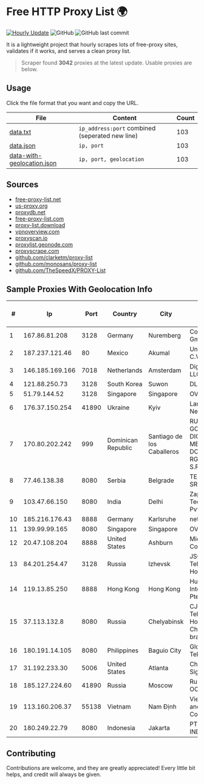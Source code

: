 
# Free HTTP Proxy List 🌍

[![Hourly Update](https://github.com/mertguvencli/http-proxy-list/actions/workflows/main.yml/badge.svg?branch=main)](https://github.com/mertguvencli/http-proxy-list/actions/workflows/main.yml)
![GitHub](https://img.shields.io/github/license/mertguvencli/http-proxy-list)
![GitHub last commit](https://img.shields.io/github/last-commit/mertguvencli/http-proxy-list)

It is a lightweight project that hourly scrapes lots of free-proxy sites, validates if it works, and serves a clean proxy list.


> Scraper found **3042** proxies at the latest update. Usable proxies are below.

## Usage

Click the file format that you want and copy the URL.


|File|Content|Count|
|----|-------|-----|
|[data.txt](https://raw.githubusercontent.com/mertguvencli/http-proxy-list/main/proxy-list/data.txt)|`ip_address:port` combined (seperated new line)|103|
|[data.json](https://raw.githubusercontent.com/mertguvencli/http-proxy-list/main/proxy-list/data.json)|`ip, port`|103|
|[data-with-geolocation.json](https://raw.githubusercontent.com/mertguvencli/http-proxy-list/main/proxy-list/data-with-geolocation.json)|`ip, port, geolocation`|103|

## Sources

* [free-proxy-list.net](https://free-proxy-list.net)
* [us-proxy.org](https://www.us-proxy.org)
* [proxydb.net](http://proxydb.net)
* [free-proxy-list.com](https://free-proxy-list.com/?page=&port=&type%5B%5D=http&type%5B%5D=https&up_time=0&search=Search)
* [proxy-list.download](https://www.proxy-list.download/HTTP)
* [vpnoverview.com](https://vpnoverview.com/privacy/anonymous-browsing/free-proxy-servers)
* [proxyscan.io](https://www.proxyscan.io)
* [proxylist.geonode.com](https://proxylist.geonode.com/api/proxy-list?limit=300&page=1&sort_by=lastChecked&sort_type=desc&protocols=http,https)
* [proxyscrape.com](https://api.proxyscrape.com/v2/?request=displayproxies&protocol=http&timeout=10000&country=all&ssl=all&anonymity=all)
* [github.com/clarketm/proxy-list](https://raw.githubusercontent.com/clarketm/proxy-list/master/proxy-list-raw.txt)
* [github.com/monosans/proxy-list](https://raw.githubusercontent.com/monosans/proxy-list/main/proxies/http.txt)
* [github.com/TheSpeedX/PROXY-List](https://raw.githubusercontent.com/TheSpeedX/PROXY-List/master/http.txt)


## Sample Proxies With Geolocation Info

|#|Ip|Port|Country|City|Internet Service Provider|
|-|--|----|-------|----|-------------------------|
|1|167.86.81.208|3128|Germany|Nuremberg|Contabo GmbH|
|2|187.237.121.46|80|Mexico|Akumal|Uninet S.A. de C.V.|
|3|146.185.169.166|7018|Netherlands|Amsterdam|DigitalOcean, LLC|
|4|121.88.250.73|3128|South Korea|Suwon|DLIVE|
|5|51.79.144.52|3128|Singapore|Singapore|OVH SAS|
|6|176.37.150.254|41890|Ukraine|Kyiv|Lanet Network|
|7|170.80.202.242|999|Dominican Republic|Santiago de los Caballeros|RUDDY GONZALEZ DIGITAL MEDIA DOMINICANA, RGDIMAX, S.R.L|
|8|77.46.138.38|8080|Serbia|Belgrade|TELEKOM-SRBIJA|
|9|103.47.66.150|8080|India|Delhi|Zapbytes Technologies Pvt. Ltd|
|10|185.216.176.43|8888|Germany|Karlsruhe|netcup GmbH|
|11|139.99.99.165|8080|Singapore|Singapore|OVH SAS|
|12|20.47.108.204|8888|United States|Ashburn|Microsoft Corporation|
|13|84.201.254.47|3128|Russia|Izhevsk|JSC "ER-Telecom Holding"|
|14|119.13.85.250|8888|Hong Kong|Hong Kong|Huawei International Pte. LTD|
|15|37.113.132.8|8080|Russia|Chelyabinsk|CJSC "ER-Telecom Holding" Chelyabinsk branch|
|16|180.191.14.105|8080|Philippines|Baguio City|Globe Telecom|
|17|31.192.233.30|5006|United States|Atlanta|Chelyabinsk-Signal LLC|
|18|185.127.224.60|41890|Russia|Moscow|Rusphone OOO|
|19|113.160.206.37|55138|Vietnam|Nam Định|VietNam Post and Telecom Corporation|
|20|180.249.22.79|8080|Indonesia|Jakarta|PT. TELKOM INDONESIA|



## Contributing

Contributions are welcome, and they are greatly appreciated! Every
little bit helps, and credit will always be given.

